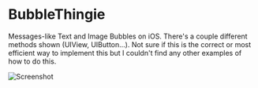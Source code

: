 BubbleThingie
=============

Messages-like Text and Image Bubbles on iOS. There's a couple different methods shown (UIView, UIButton...). Not sure if this is the correct or most efficient way to implement this but I couldn't find any other examples of how to do this.

![Screenshot](https://raw.github.com/tkirby/BubbleThingie/master/doc/screenshot.png "Bubbles!")



